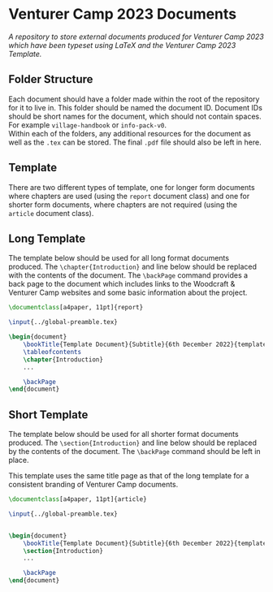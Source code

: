 # Venturer Camp 2023 Documents
*A repository to store external documents produced for Venturer Camp 2023 which have been typeset using LaTeX and the Venturer Camp 2023 Template.*

## Folder Structure
Each document should have a folder made within the root of the repository for it to live in. This folder should be named the document ID. Document IDs should be short names for the document, which should not contain spaces. For example `village-handbook` or `info-pack-v0`.   
Within each of the folders, any additional resources for the document as well as the `.tex` can be stored. The final `.pdf` file should also be left in here.

## Template
There are two different types of template, one for longer form documents where chapters are used (using the `report` document class) and one for shorter form documents, where chapters are not required (using the `article` document class).
## Long Template
The template below should be used for all long format documents produced. The `\chapter{Introduction}` and line below should be replaced with the contents of the document. The `\backPage` command provides a back page to the document which includes links to the Woodcraft & Venturer Camp websites and some basic information about the project.
```tex
\documentclass[a4paper, 11pt]{report}

\input{../global-preamble.tex}

\begin{document}
    \bookTitle{Template Document}{Subtitle}{6th December 2022}{template}
    \tableofcontents
    \chapter{Introduction}
    ...

    \backPage
\end{document}
```
## Short Template
The template below should be used for all shorter format documents produced. The `\section{Introduction}` and line below should be replaced by the contents of the document. The `\backPage` command should be left in place.

This template uses the same title page as that of the long template for a consistent branding of Venturer Camp documents. 
```latex
\documentclass[a4paper, 11pt]{article}

\input{../global-preamble.tex}


\begin{document}
    \bookTitle{Template Document}{Subtitle}{6th December 2022}{template-short}
    \section{Introduction}
    ...

    \backPage
\end{document}
```